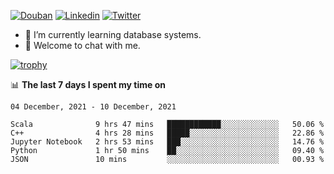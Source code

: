 
<p align="left">
<a href="https://www.douban.com/people/ixxchan"><img src="https://img.shields.io/badge/@ixxchan-007722?style=flat&logo=Douban&logoColor=white" alt="Douban" /></a> 
<a href="https://www.linkedin.com/in/xxchan/?locale=en_US"><img src="https://img.shields.io/badge/@xxchan-0073b1?style=flat&logo=LinkedIn&logoColor=white" alt="Linkedin" /></a> 
<a href="https://twitter.com/yayale_umi"><img src="https://img.shields.io/badge/@yayale__umi-1DA1F2?style=flat&logo=Twitter&logoColor=white" alt="Twitter"/></a>
</p>

- 🌱 I’m currently learning database systems.
- 💬 Welcome to chat with me.


[![trophy](https://github-profile-trophy.vercel.app/?username=xxchan&theme=flat&column=7)](https://github.com/xxchan)


📊 **The last 7 days I spent my time on** 

<!--START_SECTION:waka-->
```text
04 December, 2021 - 10 December, 2021

Scala              9 hrs 47 mins   ████████████░░░░░░░░░░░░░   50.06 % 
C++                4 hrs 28 mins   █████░░░░░░░░░░░░░░░░░░░░   22.86 % 
Jupyter Notebook   2 hrs 53 mins   ███░░░░░░░░░░░░░░░░░░░░░░   14.76 % 
Python             1 hr 50 mins    ██░░░░░░░░░░░░░░░░░░░░░░░   09.40 % 
JSON               10 mins         ░░░░░░░░░░░░░░░░░░░░░░░░░   00.93 %
```
<!--END_SECTION:waka-->

<!--
**xxchan/xxchan** is a ✨ _special_ ✨ repository because its `README.md` (this file) appears on your GitHub profile.

Here are some ideas to get you started:

- 🔭 I’m currently working on ...
- 🌱 I’m currently learning ...
- 👯 I’m looking to collaborate on ...
- 🤔 I’m looking for help with ...
- 💬 Ask me about ...
- 📫 How to reach me: ...
- 😄 Pronouns: ...
- ⚡ Fun fact: ...
-->
